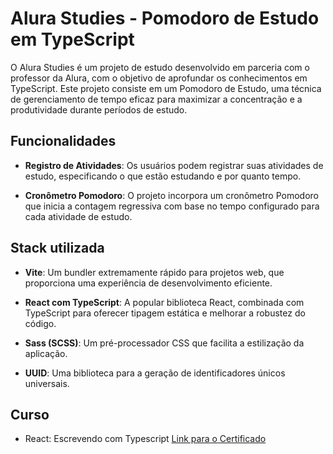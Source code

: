 # Alura Studies - Pomodoro de Estudo em TypeScript

O Alura Studies é um projeto de estudo desenvolvido em parceria com o professor da Alura, com o objetivo de aprofundar os conhecimentos em TypeScript. Este projeto consiste em um Pomodoro de Estudo, uma técnica de gerenciamento de tempo eficaz para maximizar a concentração e a produtividade durante períodos de estudo.


## Funcionalidades

- **Registro de Atividades**: Os usuários podem registrar suas atividades de estudo, especificando o que estão estudando e por quanto tempo.

- **Cronômetro Pomodoro**: O projeto incorpora um cronômetro Pomodoro que inicia a contagem regressiva com base no tempo configurado para cada atividade de estudo.



## Stack utilizada

- **Vite**: Um bundler extremamente rápido para projetos web, que proporciona uma experiência de desenvolvimento eficiente.

- **React com TypeScript**: A popular biblioteca React, combinada com TypeScript para oferecer tipagem estática e melhorar a robustez do código.

- **Sass (SCSS)**: Um pré-processador CSS que facilita a estilização da aplicação.

- **UUID**: Uma biblioteca para a geração de identificadores únicos universais.

## Curso 

- React: Escrevendo com Typescript
[Link para o Certificado]()

